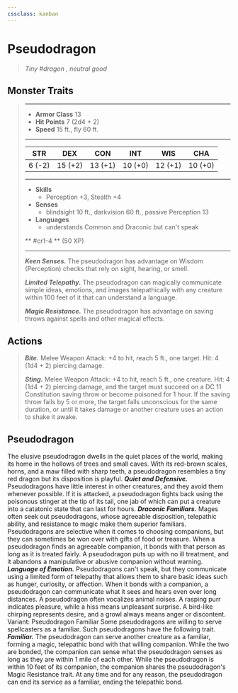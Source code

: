 ```yaml
---
cssclass: kanban
---
```


# Pseudodragon
>*Tiny #dragon , neutral good*
## Monster Traits
>___
>- **Armor Class** 13
>- **Hit Points** 7 (2d4 + 2)
>- **Speed** 15 ft., fly 60 ft.
>___
>|STR|DEX|CON|INT|WIS|CHA|
>|:---:|:---:|:---:|:---:|:---:|:---:|
>|6 (-2)|15 (+2)|13 (+1)|10 (+0)|12 (+1)|10 (+0)|
>___
>- **Skills**
>	 - Perception +3, Stealth +4
>- **Senses**
>	 - blindsight 10 ft., darkvision 60 ft., passive Perception 13
>- **Languages**
>	 - understands Common and Draconic but can't speak
>
> ** #cr1-4 ** (50 XP)
>___
>***Keen Senses.*** The pseudodragon has advantage on Wisdom (Perception) checks that rely on sight, hearing, or smell.  
>
>***Limited Telepathy.*** The pseudodragon can magically communicate simple ideas, emotions, and images telepathically with any creature within 100 feet of it that can understand a language.  
>
>***Magic Resistance.*** The pseudodragon has advantage on saving throws against spells and other magical effects.  
>
## Actions
>***Bite.*** Melee Weapon Attack: +4 to hit, reach 5 ft., one target. Hit: 4 (1d4 + 2) piercing damage.  
>
>***Sting.*** Melee Weapon Attack: +4 to hit, reach 5 ft., one creature. Hit: 4 (1d4 + 2) piercing damage, and the target must succeed on a DC 11 Constitution saving throw or become poisoned for 1 hour. If the saving throw fails by 5 or more, the target falls unconscious for the same duration, or until it takes damage or another creature uses an action to shake it awake.
## Pseudodragon
The elusive pseudodragon dwells in the quiet places of the world, making its home in the hollows of trees and small caves. With its red-brown scales, horns, and a maw filled with sharp teeth, a pseudodragon resembles a tiny red dragon but its disposition is playful.
***Quiet and Defensive.*** Pseudodragons have little interest in other creatures, and they avoid them whenever possible. If it is attacked, a pseudodragon fights back using the poisonous stinger at the tip of its tail, one jab of which can put a creature into a catatonic state that can last for hours.
***Draconic Familiars.*** Mages often seek out pseudodragons, whose agreeable disposition, telepathic ability, and resistance to magic make them superior familiars. Pseudodragons are selective when it comes to choosing companions, but they can sometimes be won over with gifts of food or treasure. When a pseudodragon finds an agreeable companion, it bonds with that person as long as it is treated fairly.
A pseudodragon puts up with no ill treatment, and it abandons a manipulative or abusive companion without warning.
***Language of Emotion.*** Pseudodragons can't speak, but they communicate using a limited form of telepathy that allows them to share basic ideas such as hunger, curiosity, or affection. When it bonds with a companion, a pseudodragon can communicate what it sees and hears even over long distances.
A pseudodragon often vocalizes animal noises. A rasping purr indicates pleasure, while a hiss means unpleasant surprise. A bird-like chirping represents desire, and a growl always means anger or discontent.
Variant: Pseudodragon Familiar
Some pseudodragons are willing to serve spellcasters as a familiar. Such pseudodragons have the following trait.
***Familiar.*** The pseudodragon can serve another creature as a familiar, forming a magic, telepathic bond with that willing companion. While the two are bonded, the companion can sense what the pseudodragon senses as long as they are within 1 mile of each other. While the pseudodragon is within 10 feet of its companion, the companion shares the pseudodragon's Magic Resistance trait. At any time and for any reason, the pseudodragon can end its service as a familiar, ending the telepathic bond.